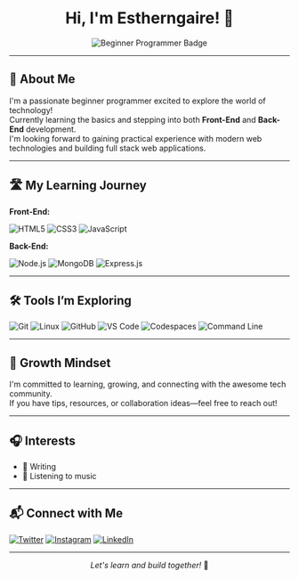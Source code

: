 <!-- Estherngaire's GitHub Profile README -->

<h1 align="center">Hi, I'm Estherngaire! 👋</h1>
<p align="center">
  <img src="https://img.shields.io/badge/Beginner%20Programmer-29a745?style=for-the-badge&logo=github" alt="Beginner Programmer Badge">
</p>

---

## 🌱 About Me

I'm a passionate beginner programmer excited to explore the world of technology!  
Currently learning the basics and stepping into both **Front-End** and **Back-End** development.   
I'm looking forward to gaining practical experience with modern web technologies and building full stack web applications.

---

## 🛣️ My Learning Journey

**Front-End:**
<p>
  <img src="https://img.shields.io/badge/HTML5-e34c26?style=for-the-badge&logo=html5&logoColor=white" alt="HTML5">
  <img src="https://img.shields.io/badge/CSS3-2965f1?style=for-the-badge&logo=css3&logoColor=white" alt="CSS3">
  <img src="https://img.shields.io/badge/JavaScript-f7df1e?style=for-the-badge&logo=javascript&logoColor=black" alt="JavaScript">
</p>

**Back-End:**
<p>
  <img src="https://img.shields.io/badge/Node.js-339933?style=for-the-badge&logo=nodedotjs&logoColor=white" alt="Node.js">
  <img src="https://img.shields.io/badge/MongoDB-47A248?style=for-the-badge&logo=mongodb&logoColor=white" alt="MongoDB">
  <img src="https://img.shields.io/badge/Express.js-000000?style=for-the-badge&logo=express&logoColor=white" alt="Express.js">
</p>

---

## 🛠️ Tools I’m Exploring

<p>
  <img src="https://img.shields.io/badge/Git-F05032?style=for-the-badge&logo=git&logoColor=white" alt="Git">
  <img src="https://img.shields.io/badge/Linux-000000?style=for-the-badge&logo=linux&logoColor=white" alt="Linux">
  <img src="https://img.shields.io/badge/GitHub-181717?style=for-the-badge&logo=github&logoColor=white" alt="GitHub">
  <img src="https://img.shields.io/badge/VS%20Code-007ACC?style=for-the-badge&logo=visual-studio-code&logoColor=white" alt="VS Code">
  <img src="https://img.shields.io/badge/Codespaces-181717?style=for-the-badge&logo=github&logoColor=white" alt="Codespaces">
  <img src="https://img.shields.io/badge/Command%20Line-000000?style=for-the-badge&logo=gnubash&logoColor=white" alt="Command Line">
</p>

---

## 🚀 Growth Mindset


I'm committed to learning, growing, and connecting with the awesome tech community.  
If you have tips, resources, or collaboration ideas—feel free to reach out!

---

## 🎧 Interests

- 📰 Writing
- 🎵 Listening to music

---

## 📬 Connect with Me

<p>
  <!-- Add your social links below! -->
  <a href="YOUR_TWITTER_LINK_HERE"><img src="https://img.shields.io/badge/Twitter-1da1f2?style=for-the-badge&logo=twitter&logoColor=white" alt="Twitter"></a>
  <a href="YOUR_INSTAGRAM_LINK_HERE"><img src="https://img.shields.io/badge/Instagram-e1306c?style=for-the-badge&logo=instagram&logoColor=white" alt="Instagram"></a>
  <a href="YOUR_LINKEDIN_LINK_HERE"><img src="https://img.shields.io/badge/LinkedIn-0077b5?style=for-the-badge&logo=linkedin&logoColor=white" alt="LinkedIn"></a>
  <!-- Add more socials as needed! -->
</p>

---

<p align="center">
  <em>Let's learn and build together!</em> 🚀
</p>

